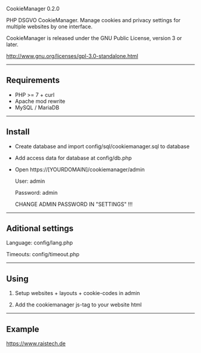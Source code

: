 CookieManager 0.2.0

PHP DSGVO CookieManager. Manage cookies and privacy settings for multiple websites by one interface.

CookieManager is released under the GNU Public License, version 3 or later.

http://www.gnu.org/licenses/gpl-3.0-standalone.html


-----------------------------------
Requirements
-----------------------------------
 - PHP >= 7 + curl 
 - Apache mod rewrite
 - MySQL / MariaDB


-----------------------------------
Install
-----------------------------------
 - Create database and import config/sql/cookiemanager.sql to database

 - Add access data for database at config/db.php

 - Open https://[YOURDOMAIN]/cookiemanager/admin

   User: admin

   Password: admin

   CHANGE ADMIN PASSWORD IN "SETTINGS" !!!



-----------------------------------
Aditional settings
-----------------------------------
Language: config/lang.php

Timeouts: config/timeout.php


-----------------------------------
Using
-----------------------------------
1. Setup websites + layouts + cookie-codes in admin

2. Add the cookiemanager js-tag to your website html


-----------------------------------
Example
-----------------------------------
https://www.raistech.de
